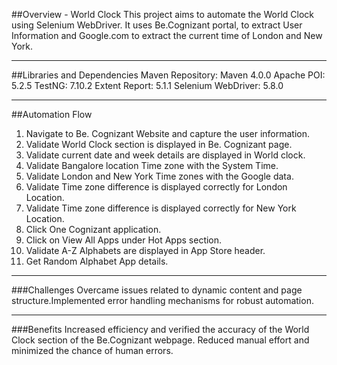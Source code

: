 ##Overview - World Clock
This project aims to automate the World Clock using Selenium WebDriver.
It uses Be.Cognizant portal, to extract User Information and Google.com to extract the current time of London and New York.
***
##Libraries and Dependencies
Maven Repository: Maven 4.0.0
Apache POI: 5.2.5
TestNG: 7.10.2
Extent Report: 5.1.1
Selenium WebDriver: 5.8.0
***
##Automation Flow
1. Navigate to Be. Cognizant Website and capture the user information.
2. Validate World Clock section is displayed in Be. Cognizant page.
3. Validate current date and week details are displayed in World clock.
4. Validate Bangalore location Time zone with the System Time.
5. Validate London and New York Time zones with the Google data.
6. Validate Time zone difference is displayed correctly for London Location.
7. Validate Time zone difference is displayed correctly for New York Location.
8. Click One Cognizant application.
9. Click on View All Apps under Hot Apps section.
10. Validate A-Z Alphabets are displayed in App Store header.
11. Get Random Alphabet App details.
***
###Challenges
Overcame issues related to dynamic content and page structure.​Implemented error handling mechanisms for robust automation.
***
###Benefits
Increased efficiency and verified the accuracy of the World Clock section of the Be.Cognizant webpage. Reduced manual effort and minimized the chance of human errors.
